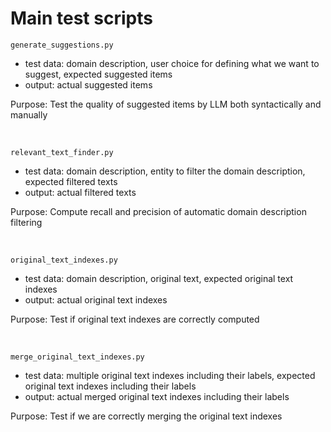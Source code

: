 # Main test scripts

`generate_suggestions.py`
- test data: domain description, user choice for defining what we want to suggest, expected suggested items
- output: actual suggested items

Purpose: Test the quality of suggested items by LLM both syntactically and manually

<br />


`relevant_text_finder.py`
- test data: domain description, entity to filter the domain description, expected filtered texts
- output: actual filtered texts

Purpose: Compute recall and precision of automatic domain description filtering

<br />


`original_text_indexes.py`
- test data: domain description, original text, expected original text indexes
- output: actual original text indexes

Purpose: Test if original text indexes are correctly computed


<br />

`merge_original_text_indexes.py`
- test data: multiple original text indexes including their labels, expected original text indexes including their labels
- output: actual merged original text indexes including their labels

Purpose: Test if we are correctly merging the original text indexes